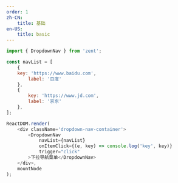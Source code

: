 ```yaml
---
order: 1
zh-CN:
	title: 基础
en-US:
	title: basic
---
```


```js
import { DropdownNav } from 'zent';

const navList = [
	{
    key: 'https://www.baidu.com',
		label: '百度'
	},
	{
		key: 'https://www.jd.com',
		label: '京东'
	},
];

ReactDOM.render(
	<div className='dropdown-nav-container'>
		<DropdownNav
			navList={navList}
			onItemClick={(e, key) => console.log('key', key)}
			trigger="click"
		>下拉导航菜单</DropdownNav>
	</div>,
	mountNode
);
```

<style>
.dropdown-nav-container {
  padding: 24px;
  background-color: #efefef;
}
</style>
